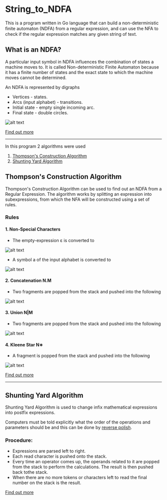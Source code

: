 # String_to_NDFA
This is a program written in Go language that can build a non-deterministic ﬁnite automaton (NDFA) from a regular expression, and can use the NFA to check if the regular expression matches any given string of text. 

## What is an NDFA?

A particular input symbol in NDFA influences the combination of states a machine moves to. It is called Non-deterministic Finite Automaton because it has a finite number of states and the exact state to which the machine moves cannot be determined.

An NDFA is represented by digraphs 

* Vertices              - states.
* Arcs (input alphabet) - transitions.
* Initial state         - empty single incoming arc.
* Final state           - double circles.

![alt text](http://d3e8mc9t3dqxs7.cloudfront.net/wp-content/uploads/sites/11/2016/03/DFA-example.jpg)

[Find out more](https://www.tutorialspoint.com/automata_theory/non_deterministic_finite_automaton.htm)


***


In this program 2 algorithms were used
1. [Thompson's Construction Algorithm](#thompson's-construction-algorithm)
2. [Shunting Yard Algorithm](#shunting-yard-algorithm)

## Thompson's Construction Algorithm


Thompson's Construction Algorithm can be used to find out an NDFA from a Regular Expression. The algorithm works by splitting an expression into subexpressions, from which the NFA will be constructed using a set of rules.

### Rules
#### 1. Non-Special Characters
* The empty-expression ε is converted to

![alt text](https://upload.wikimedia.org/wikipedia/commons/thumb/7/7e/Thompson-epsilon.svg/417px-Thompson-epsilon.svg.png)

* A symbol a of the input alphabet is converted to

![alt text](https://upload.wikimedia.org/wikipedia/commons/thumb/9/93/Thompson-a-symbol.svg/417px-Thompson-a-symbol.svg.png)


#### 2. Concatenation N.M
* Two fragments are popped from the stack and pushed into the following

![alt text](https://upload.wikimedia.org/wikipedia/commons/thumb/5/55/Thompson-concat.svg/597px-Thompson-concat.svg.png)


#### 3. Union N|M
* Two fragments are popped from the stack and pushed into the following

![alt text](https://upload.wikimedia.org/wikipedia/commons/thumb/2/25/Thompson-or.svg/680px-Thompson-or.svg.png)


#### 4. Kleene Star N∗
* A fragment is popped from the stack and pushed into the following

![alt text](https://upload.wikimedia.org/wikipedia/commons/thumb/8/8e/Thompson-kleene-star.svg/755px-Thompson-kleene-star.svg.png)

[Find out more](https://en.wikipedia.org/wiki/Thompson%27s_construction)


***


## Shunting Yard Algorithm
Shunting Yard Algorithm is used to change infix mathematical expressions into postfix expressions. 

Computers must be told explicitly what the order of the operations and parameters should be and this can be done by [reverse polish](http://www-stone.ch.cam.ac.uk/documentation/rrf/rpn.html).

### Procedure:
* Expressions are parsed left to right.
* Each read character is pushed onto the stack.
* Every time an operator comes up, the operands related to it are popped from the stack to perform the calculations. The result is then pushed back tothe stack.
* When there are no more tokens or characters left to read the final number on the stack is the result.

[Find out more](https://brilliant.org/wiki/shunting-yard-algorithm/)

